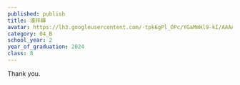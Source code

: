 ```yaml
---
published: publish
title: 湊祥輝
avatar: https://lh3.googleusercontent.com/-tpk6gPl_OPc/YGaMmHl9-kI/AAAAAAAAALw/TU1e6jl-lzwgRe94mgjZNzmOtU5Ur21wQCE0YBhgLKroEAL1Ocqxed8iOOHbzXAGEk9y6lnI7-AgvPOWd6AxWsQM8nWWwu4rra5u15WWPWZVXelLwvkFzO9QE8YoPJ2xL4PKUTxsVqdw_06yAqG0lHra5wkQZysGMCe69skLmJ0JTSjr1DagB95WKwva5nT0uR78h_qE-CU_gtdOFeU1KE-RVhhAihz5AawqjyNfcElACwCM_LQLAybhXErDdNgQhi4TpIDXX4wrgxfUEfMV2FvT79qbafZhmNp9-gHsBKSTr2v2Eb1fmWsICYUkRp2bQtnRtd8vBrHdyELfrshKBRvvDyQNkW_kMSc7uCFDsJgFsSP16ZgC2Pc0ZU5ECPkj_LEAAsvmzO1p6v8AJgJIcO4oeM0gQa_ifK-ysG8daWJt6pC8Gzha1TCwt8GUUZ30wbXffM7gQgqqO08W1IdGelMX3RXJKsWQ4MmpeXA_Jkrp-ceHMskkKT7DS-B_cuxqCU_YN8jDInWY_9vRIbUvdACIaGsaqz2ljktv17iFwptumXGQfGr1iVpHFOR0pJ0NKUfY5dTz1pA1C977tNTmUi5QEu1mb0bM8GZwzITZOt8f5ckj605v8TvKx0vTC3fxHwxmSOhUGe5AY0nW31YwewbH3kUxgy0Qp1hWL4hsWt-YaVDxKNhg2sOmuuXdkrDw_3HjPJ-CdKykAFQSJXAzNsDtodGtWKGTa9cDHCLPYS9q6QHDdeT2k9dg1niOUR0_VLVfmuTkM0f32foaGbvk3qKTuEemZaF9oXxngMICcmoMG/%25E7%25A0%2594%25E7%25A9%25B6%25E5%25AE%25A4%25E7%2594%25A8%25E5%2586%2599%25E7%259C%259F.jpg
category: 04_B
school_year: 2
year_of_graduation: 2024
class: 8
---
```

Thank you.